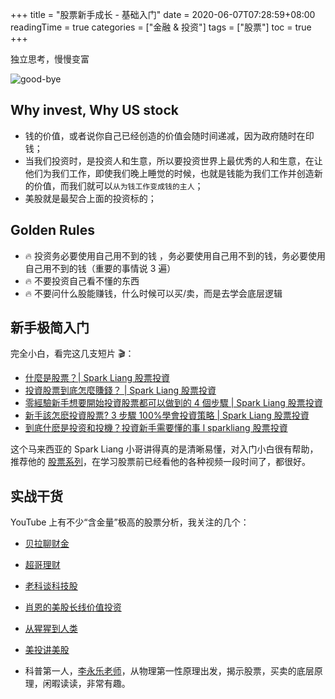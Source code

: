 +++
title = "股票新手成长 - 基础入门"
date = 2020-06-07T07:28:59+08:00
readingTime = true
categories = ["金融 & 投资"]
tags = ["股票"]
toc = true
+++

独立思考，慢慢变富

<!--more-->

![good-bye](/images/stock/good-bye.jpg)

## Why invest, Why US stock

-   钱的价值，或者说你自己已经创造的价值会随时间递减，因为政府随时在印钱；
-   当我们投资时，是投资人和生意，所以要投资世界上最优秀的人和生意，在让他们为我们工作，即使我们晚上睡觉的时候，也就是钱能为我们工作并创造新的价值，而我们就可以`从为钱工作变成钱的主人`；
-   美股就是最契合上面的投资标的；

## Golden Rules

-   🔥 投资务必要使用自己用不到的钱 ，务必要使用自己用不到的钱，务必要使用自己用不到的钱（重要的事情说 3 遍）
-   🔥 不要投资自己看不懂的东西
-   🔥 不要问什么股能赚钱，什么时候可以买/卖，而是去学会底层逻辑

## 新手极简入门

完全小白，看完这几支短片 🎬：

-   [什麼是股票？| Spark Liang 股票投資](https://www.youtube.com/watch?v=x6fnlyEo4pY)
-   [投資股票到底怎麼賺錢？ | Spark Liang 股票投資](https://www.youtube.com/watch?v=JTPpPksLiY4)
-   [零經驗新手想要開始投資股票都可以做到的 4 個步驟 | Spark Liang 股票投資](https://www.youtube.com/watch?v=FwQ5d5-lgLA)
-   [新手該怎麽投資股票? 3 步驟 100%學會投資策略 | Spark Liang 股票投資](https://www.youtube.com/watch?v=OfjW4FrUBO4)
-   [到底什麽是投资和投機？投資新手需要懂的事 l sparkliang 股票投資](https://www.youtube.com/watch?v=0hCgBnBJvho)

这个马来西亚的 Spark Liang 小哥讲得真的是清晰易懂，对入门小白很有帮助，推荐他的 [股票系列](https://www.youtube.com/playlist?list=PLge7qz6fjCvc8tnhM0Z09C-24BI0DAN6H)，在学习股票前已经看他的各种视频一段时间了，都很好。

## 实战干货

YouTube 上有不少“含金量”极高的股票分析，我关注的几个：

-   [贝拉聊财金](https://www.youtube.com/channel/UCVomjkM_t0EcctTWSE1Jvxg)

-   [超哥理财](https://www.youtube.com/channel/UCi9I7RM9-0V7zDXuwU-CVTg)

-   [老科谈科技股](https://www.youtube.com/channel/UChSHpJPkn2m8rgWdOxNKsyA)

-   [肖恩的美股长线价值投资](https://www.youtube.com/channel/UCjED2zchuP4upchTPObFa5A)

-   [从猩猩到人类](https://www.youtube.com/channel/UCXhMTp5euuU7f827_nLKKhQ)

-   [美投讲美股](https://www.youtube.com/channel/UCBUH38E0ngqvmTqdchWunwQ)

-   科普第一人，[李永乐老师](https://www.youtube.com/playlist?list=PLOrDt87s8A3qVVaSmxpttNKzP80tSEH83)，从物理第一性原理出发，揭示股票，买卖的底层原理，闲暇读读，非常有趣。
